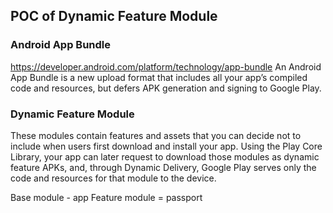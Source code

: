 ## POC of Dynamic Feature Module

### Android App Bundle
https://developer.android.com/platform/technology/app-bundle
An Android App Bundle is a new upload format that includes all your app’s compiled code and resources, but defers APK generation and signing to Google Play.

### Dynamic Feature Module
These modules contain features and assets that you can decide not to include when users first download and install your app. Using the Play Core Library, your app can later request to download those modules as dynamic feature APKs, and, through Dynamic Delivery, Google Play serves only the code and resources for that module to the device.

Base module - app
Feature module = passport

